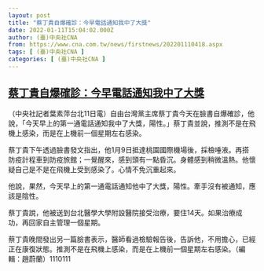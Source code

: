 ```yaml
---
layout: post
title: "蔡丁貴自爆確診：今早電話通知我中了大獎"
date: 2022-01-11T15:04:02.000Z
author: (臺)中央社CNA
from: https://www.cna.com.tw/news/firstnews/202201110418.aspx
tags: [ (臺)中央社CNA ]
categories: [ (臺)中央社CNA ]
---
```

<!--1641913442000-->
[蔡丁貴自爆確診：今早電話通知我中了大獎](https://www.cna.com.tw/news/firstnews/202201110418.aspx)
------

<div>
<div></div><div><p>（中央社記者葉素萍台北11日電）自由台灣黨主席蔡丁貴今天在臉書自爆確診，他說，「今天早上的第一通電話通知我中了大獎，陽性。」蔡丁貴並說，推測不是在飛機上感染，而是在上機前一個星期左右感染。</p><p>蔡丁貴下午透過臉書發文指出，他1月9日抵達桃園國際機場後，採檢唾液。再搭防疫計程車到防疫旅館；一覺醒來，感到頭有一點昏沉。身體感到稍微溫熱。他懷疑自己是不是在飛機上受到感染了。心情不免沉重起來。</p><p>他說，果然，今天早上的第一通電話通知他中了大獎，陽性。牽手沒有被通知，應該是陰性。</p><p>蔡丁貴說，他被送到台北醫學大學附設醫院接受治療，要住14天。如果治療成功，再回家自主管理一個星期。</p><p>蔡丁貴晚間發出另一篇臉書表示，醫師看過檢驗報告後，告訴他，不用擔心，已經正在康復狀態。推測不是在飛機上感染，而是在上機前一個星期左右感染。（編輯：趙蔚蘭）1110111</p></div>
</div>
